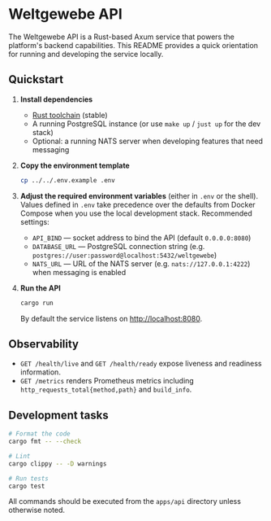 # Weltgewebe API

The Weltgewebe API is a Rust-based Axum service that powers the platform's backend capabilities.
This README provides a quick orientation for running and developing the service locally.

## Quickstart

1. **Install dependencies**
   - [Rust toolchain](https://www.rust-lang.org/tools/install) (stable)
   - A running PostgreSQL instance (or use `make up` / `just up` for the dev stack)
   - Optional: a running NATS server when developing features that need messaging

2. **Copy the environment template**

   ```bash
   cp ../../.env.example .env
   ```

3. **Adjust the required environment variables** (either in `.env` or the shell).
   Values defined in `.env` take precedence over the defaults from Docker Compose when you use the
   local development stack.
   Recommended settings:
   - `API_BIND` &mdash; socket address to bind the API (default `0.0.0.0:8080`)
   - `DATABASE_URL` &mdash; PostgreSQL connection string (e.g. `postgres://user:password@localhost:5432/weltgewebe`)
   - `NATS_URL` &mdash; URL of the NATS server (e.g. `nats://127.0.0.1:4222`) when messaging is enabled

4. **Run the API**

   ```bash
   cargo run
   ```

   By default the service listens on <http://localhost:8080>.

## Observability

- `GET /health/live` and `GET /health/ready` expose liveness and readiness information.
- `GET /metrics` renders Prometheus metrics including `http_requests_total{method,path}` and `build_info`.

## Development tasks

```bash
# Format the code
cargo fmt -- --check

# Lint
cargo clippy -- -D warnings

# Run tests
cargo test
```

All commands should be executed from the `apps/api` directory unless otherwise noted.
